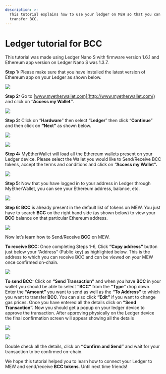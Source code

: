 ```yaml
---
description: >-
  This tutorial explains how to use your ledger on MEW so that you can vie and
  transfer BCC.
---
```


# Ledger tutorial for BCC

This tutorial was made using Ledger Nano S with firmware version 1.6.1 and Ethereum app version on Ledger Nano S was 1.3.7.

**Step 1:** Please make sure that you have installed the latest version of Ethereum app on your Ledger as shown below.

![](../.gitbook/assets/1%20%281%29.png)

**Step 2:** Go to [www.myetherwallet.com](http://www.myetherwallet.com/) and click on **“Access my Wallet”**.

![](../.gitbook/assets/2%20%281%29.png)

**Step 3:** Click on “**Hardware**” then select “**Ledger**” then click “**Continue**” and then click on **“Next”** as shown below.

![](../.gitbook/assets/3%20%282%29.png)

![](../.gitbook/assets/4%20%284%29.png)

**Step 4:** MyEtherWallet will load all the Ethereum wallets present on your Ledger device. Please select the Wallet you would like to Send/Receive BCC tokens, accept the terms and conditions and click on **“Access my Wallet”.**

![](../.gitbook/assets/5.png)

**Step 5:** Now that you have logged in to your address in Ledger through MyEtherWallet, you can see your Ethereum address, balance, etc.

![](../.gitbook/assets/6%20%282%29.png)

**Step 6: BCC** is already present in the default list of tokens on MEW. You just have to search **BCC** on the right hand side \(as shown below\) to view your **BCC** balance on that particular Ethereum address.

![](../.gitbook/assets/7%20%281%29.png)

Now let’s learn how to Send/Receive **BCC** on MEW.

**To receive BCC:** Once completing Steps 1-6, Click **“Copy address”** button just below your “Address” \(Public key\) as highlighted below. This is the address to which you can receive BCC and can be viewed on your MEW once confirmed on-chain.

![](../.gitbook/assets/8%20%282%29.png)

**To send BCC:** Click on **“Send Transaction”** and when you have **BCC** in your wallet you should be able to select **“BCC”** from the **“Type”** drop down. Enter the **“Amount”** you want to send as well as the **“To Address”** to which you want to transfer **BCC**. You can also click **“Edit”** if you want to change gas prices. Once you have entered all the details click on **“Send Transaction”.** Now you should get a popup on your ledger device to approve the transaction. After approving physically on the Ledger device the final confirmation screen will appear showing all the details

![](../.gitbook/assets/9.png)

![](../.gitbook/assets/10%20%282%29.png)

Double check all the details, click on **“Confirm and Send”** and wait for your transaction to be confirmed on-chain.

We hope this tutorial helped you to learn how to connect your Ledger to MEW and send/receive **BCC tokens**. Until next time friends!

